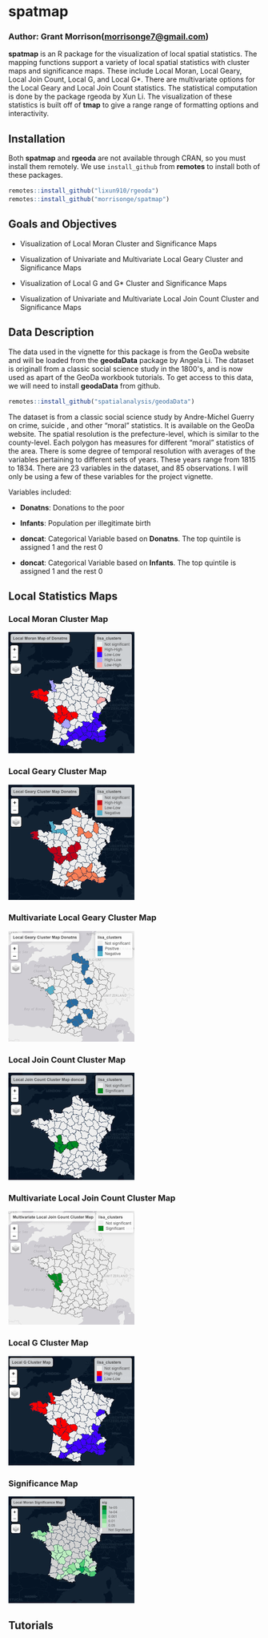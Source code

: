 # spatmap

### Author: Grant Morrison(morrisonge7@gmail.com)

**spatmap** is an R package for the visualization of local spatial statistics. The
mapping functions support a variety of local spatial statistics with cluster maps and 
significance maps. These include Local Moran, Local Geary, Local Join Count, Local G, and Local G*.
There are multivariate options for the Local Geary and Local Join Count statistics. The statistical
computation is done by the package rgeoda by Xun Li. The visualization of these statistics is built
off of **tmap** to give a range range of formatting options and interactivity.


## Installation

Both **spatmap** and **rgeoda** are not available through CRAN, so you must install them remotely. We use 
`install_github` from **remotes** to install both of these packages.

```r
remotes::install_github("lixun910/rgeoda")
remotes::install_github("morrisonge/spatmap")
```


## Goals and Objectives

- Visualization of Local Moran Cluster and Significance Maps

- Visualization of Univariate and Multivariate Local Geary Cluster and Significance Maps

- Visualization of Local G and G* Cluster and Significance Maps

- Visualization of Univariate and Multivariate Local Join Count Cluster and Significance Maps


## Data Description

The data used in the vignette for this package is from the GeoDa website and will be loaded from 
the **geodaData** package by Angela Li. The dataset is originall from a classic social science 
study in the 1800's, and is now used as apart of the GeoDa workbook tutorials. To get access 
to this data, we will need to install **geodaData** from github.

```r
remotes::install_github("spatialanalysis/geodaData")
```

The dataset is from a classic social science study by Andre-Michel Guerry on crime, suicide ,
and other “moral” statistics. It is available on the GeoDa website. The spatial resolution is the
prefecture-level, which is similar to the county-level. Each polygon has measures for different
“moral” statistics of the area. There is some degree of temporal resolution with averages of the
variables pertaining to different sets of years. These years range from 1815 to 1834. There are
23 variables in the dataset, and 85 observations. I will only be using a few of these variables
for the project vignette. 

Variables included:

- **Donatns**: Donations to the poor

- **Infants**: Population per illegitimate birth

- **doncat**: Categorical Variable based on **Donatns**. The top quintile is assigned 1 and the rest 0

- **doncat**: Categorical Variable based on **Infants**. The top quintile is assigned 1 and the rest 0


## Local Statistics Maps


### Local Moran Cluster Map

![Local Moran Map](/images/moran.png)

### Local Geary Cluster Map

![Local Geary Map](/images/geary.png)

### Multivariate Local Geary Cluster Map

![Multivariate Local Geary Map](/images/multi_geary.png)

### Local Join Count Cluster Map

![Local Join Count Map](/images/joincount.png)

### Multivariate Local Join Count Cluster Map

![Multivariate Local Join Count Map](/images/multi_joincount.png)

### Local G Cluster Map

![Local G Map](/images/g.png)

### Significance Map 

![Significance Map](/images/moran_sig.png)




## Tutorials 












